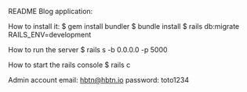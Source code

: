 README
Blog application:

How to install it:
$ gem install bundler
$ bundle install
$ rails db:migrate RAILS_ENV=development

How to run the server
$ rails s -b 0.0.0.0 -p 5000

How to start the rails console
$ rails c

Admin account
email: hbtn@hbtn.io
password: toto1234
